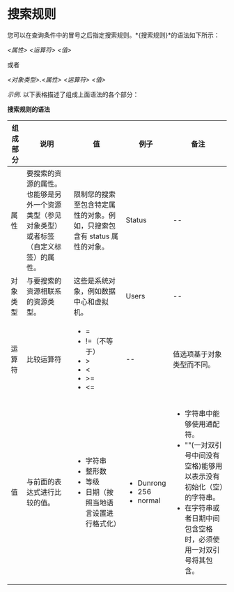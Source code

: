 # 搜索规则

您可以在查询条件中的冒号之后指定搜索规则。*{搜索规则}*的语法如下所示：

*\<属性\> \<运算符\> \<值\>*

或者

*\<对象类型\>.\<属性\> \<运算符\> \<值\>*

*示例*.
以下表格描述了组成上面语法的各个部分：

**搜索规则的语法**

|组成部分|说明|值|例子|备注|
|--------|----|---|----|----|
|属性|要搜索的资源的属性。也能够是另外一个资源类型（参见对象类型）或者标签（自定义标签）的属性。|限制您的搜索至包含特定属性的对象。例如，只搜索包含有 status 属性的对象。|Status|--|
|对象类型|与要搜索的资源相联系的资源类型。|这些是系统对象，例如数据中心和虚拟机。|Users|--|
|运算符|比较运算符|<ul><li>=</li><li>!=（不等于）</li><li>\></li><li>\<</li><li>\>=</li><li>\<=</li></ul>|--|值选项基于对象类型而不同。|
|值|与前面的表达式进行比较的值。|<ul><li>字符串</li><li>整形数</li><li>等级</li><li>日期（按照当地语言设置进行格式化）</ul></li>|<ul><li>Dunrong</li><li>256</li><li>normal</ul></li>|<ul><li>字符串中能够使用通配符。</li><li>""(一对双引号中间没有空格)能够用以表示没有初始化（空）的字符串。</li><li>在字符串或者日期中间包含空格时，必须使用一对双引号将其包含。</li></ul>|

